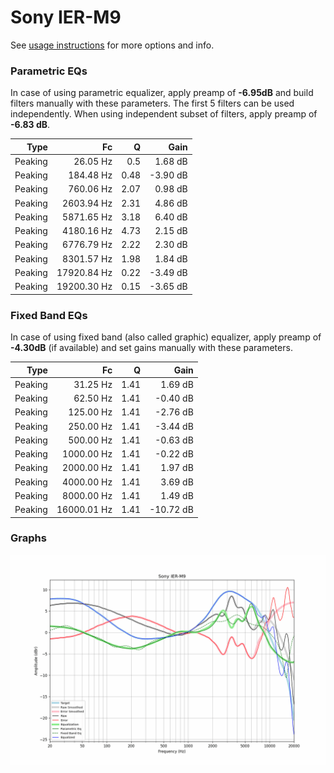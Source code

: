 # Sony IER-M9
See [usage instructions](https://github.com/jaakkopasanen/AutoEq#usage) for more options and info.

### Parametric EQs
In case of using parametric equalizer, apply preamp of **-6.95dB** and build filters manually
with these parameters. The first 5 filters can be used independently.
When using independent subset of filters, apply preamp of **-6.83 dB**.

| Type    | Fc          |    Q | Gain     |
|--------:|------------:|-----:|---------:|
| Peaking | 26.05 Hz    | 0.5  | 1.68 dB  |
| Peaking | 184.48 Hz   | 0.48 | -3.90 dB |
| Peaking | 760.06 Hz   | 2.07 | 0.98 dB  |
| Peaking | 2603.94 Hz  | 2.31 | 4.86 dB  |
| Peaking | 5871.65 Hz  | 3.18 | 6.40 dB  |
| Peaking | 4180.16 Hz  | 4.73 | 2.15 dB  |
| Peaking | 6776.79 Hz  | 2.22 | 2.30 dB  |
| Peaking | 8301.57 Hz  | 1.98 | 1.84 dB  |
| Peaking | 17920.84 Hz | 0.22 | -3.49 dB |
| Peaking | 19200.30 Hz | 0.15 | -3.65 dB |

### Fixed Band EQs
In case of using fixed band (also called graphic) equalizer, apply preamp of **-4.30dB**
(if available) and set gains manually with these parameters.

| Type    | Fc          |    Q | Gain      |
|--------:|------------:|-----:|----------:|
| Peaking | 31.25 Hz    | 1.41 | 1.69 dB   |
| Peaking | 62.50 Hz    | 1.41 | -0.40 dB  |
| Peaking | 125.00 Hz   | 1.41 | -2.76 dB  |
| Peaking | 250.00 Hz   | 1.41 | -3.44 dB  |
| Peaking | 500.00 Hz   | 1.41 | -0.63 dB  |
| Peaking | 1000.00 Hz  | 1.41 | -0.22 dB  |
| Peaking | 2000.00 Hz  | 1.41 | 1.97 dB   |
| Peaking | 4000.00 Hz  | 1.41 | 3.69 dB   |
| Peaking | 8000.00 Hz  | 1.41 | 1.49 dB   |
| Peaking | 16000.01 Hz | 1.41 | -10.72 dB |

### Graphs
![](./Sony%20IER-M9.png)
